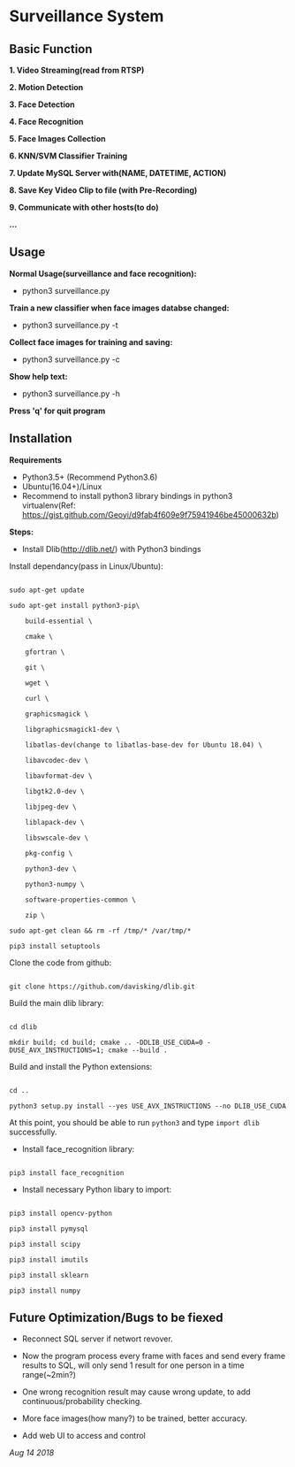 # **Surveillance System**

## **Basic Function**

**1. Video Streaming(read from RTSP)**

**2. Motion Detection**

**3. Face Detection**

**4. Face Recognition**

**5. Face Images Collection**

**6. KNN/SVM Classifier Training**

**7. Update MySQL Server with(NAME, DATETIME, ACTION)**

**8. Save Key Video Clip to file (with Pre-Recording)**

**9. Communicate with other hosts(to do)**

**...**

## **Usage**

**Normal Usage(surveillance and face recognition):**
- python3 surveillance.py

**Train a new classifier when face images databse changed:**
- python3 surveillance.py -t

**Collect face images for training and saving:**
- python3 surveillance.py -c

**Show help text:**
- python3 surveillance.py -h

**Press 'q' for quit program**

## **Installation**

**Requirements**
- Python3.5+ (Recommend Python3.6)
- Ubuntu(16.04+)/Linux
- Recommend to install python3 library bindings in python3 virtualenv(Ref: https://gist.github.com/Geoyi/d9fab4f609e9f75941946be45000632b)

**Steps:**

- Install Dlib(http://dlib.net/) with Python3 bindings

Install dependancy(pass in Linux/Ubuntu):

```

sudo apt-get update

sudo apt-get install python3-pip\

    build-essential \

    cmake \

    gfortran \

    git \

    wget \

    curl \

    graphicsmagick \

    libgraphicsmagick1-dev \

    libatlas-dev(change to libatlas-base-dev for Ubuntu 18.04) \

    libavcodec-dev \

    libavformat-dev \

    libgtk2.0-dev \

    libjpeg-dev \

    liblapack-dev \

    libswscale-dev \

    pkg-config \

    python3-dev \

    python3-numpy \

    software-properties-common \

    zip \

sudo apt-get clean && rm -rf /tmp/* /var/tmp/*

pip3 install setuptools

```

Clone the code from github:

```

git clone https://github.com/davisking/dlib.git

```

Build the main dlib library:
```

cd dlib

mkdir build; cd build; cmake .. -DDLIB_USE_CUDA=0 -DUSE_AVX_INSTRUCTIONS=1; cmake --build .

```

Build and install the Python extensions:

```

cd ..

python3 setup.py install --yes USE_AVX_INSTRUCTIONS --no DLIB_USE_CUDA

```

At this point, you should be able to run ```python3``` and type ```import dlib``` successfully.

- Install face_recognition library:

```

pip3 install face_recognition

```

- Install necessary Python libary to import:

```

pip3 install opencv-python

pip3 install pymysql

pip3 install scipy

pip3 install imutils

pip3 install sklearn

pip3 install numpy

```


## **Future Optimization/Bugs to be fiexed**

- Reconnect SQL server if networt revover.

- Now the program process every frame with faces and send every frame results to SQL, will only send 1 result for one person in a time range(~2min?)

- One wrong recognition result may cause wrong update, to add continuous/probability checking.

- More face images(how many?) to be trained, better accuracy.

- Add web UI to access and control



*Aug 14 2018*
